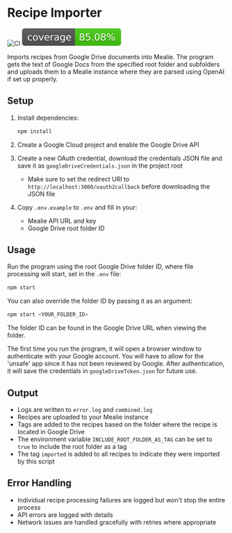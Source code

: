# Recipe Importer

![CI](https://github.com/cbrown350/mealie-google-docs-importer/workflows/CI/badge.svg)
![Coverage](https://github.com/cbrown350/mealie-google-docs-importer/blob/badges/.github/badges/coverage.svg)

Imports recipes from Google Drive documents into Mealie. The program gets the text of Google Docs from the specified root folder and subfolders and uploads them to a Mealie instance where they are parsed using OpenAI if set up properly.

## Setup

1. Install dependencies:

   ```bash
   npm install
   ```

2. Create a Google Cloud project and enable the Google Drive API
3. Create a new OAuth credential, download the credentials JSON file and save it as `googleDriveCredentials.json` in the project root
   - Make sure to set the redirect URI to `http://localhost:3000/oauth2callback` before downloading the JSON file
4. Copy `.env.example` to `.env` and fill in your:
   - Mealie API URL and key
   - Google Drive root folder ID

## Usage

Run the program using the root Google Drive folder ID, where file processing will start, set in the `.env` file:

```bash
npm start
```

You can also override the folder ID by passing it as an argument:

```bash
npm start <YOUR_FOLDER_ID>
```

The folder ID can be found in the Google Drive URL when viewing the folder.

The first time you run the program, it will open a browser window to authenticate with your Google account. You will have to allow for the 'unsafe' app since it has not been reviewed by Google. After authentication, it will save the credentials in `googleDriveToken.json` for future use.

## Output

- Logs are written to `error.log` and `combined.log`
- Recipes are uploaded to your Mealie instance
- Tags are added to the recipes based on the folder where the recipe is located in Google Drive
- The environment variable `INCLUDE_ROOT_FOLDER_AS_TAG` can be set to `true` to include the root folder as a tag
- The tag `imported` is added to all recipes to indicate they were imported by this script

## Error Handling

- Individual recipe processing failures are logged but won't stop the entire process
- API errors are logged with details
- Network issues are handled gracefully with retries where appropriate
